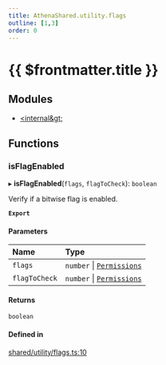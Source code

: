 ```yaml
---
title: AthenaShared.utility.flags
outline: [1,3]
order: 0
---
```


# {{ $frontmatter.title }}


## Modules

- [&lt;internal\&gt;](shared_utility_flags__internal_.md)

## Functions

### isFlagEnabled

▸ **isFlagEnabled**(`flags`, `flagToCheck`): `boolean`

Verify if a bitwise flag is enabled.

**`Export`**

#### Parameters

| Name | Type |
| :------ | :------ |
| `flags` | `number` \| [`Permissions`](shared_utility_flags__internal_.md#Permissions) |
| `flagToCheck` | `number` \| [`Permissions`](shared_utility_flags__internal_.md#Permissions) |

#### Returns

`boolean`

#### Defined in

[shared/utility/flags.ts:10](https://github.com/Stuyk/altv-athena/blob/ae8402672/src/core/shared/utility/flags.ts#L10)
